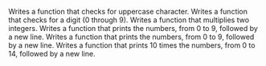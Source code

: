 Writes a function that checks for uppercase character.
Writes a function that checks for a digit (0 through 9).
Writes a function that multiplies two integers.
Writes a function that prints the numbers, from 0 to 9, followed by a new line.
Writes a function that prints the numbers, from 0 to 9, followed by a new line.
Writes a function that prints 10 times the numbers, from 0 to 14, followed by a new line.
